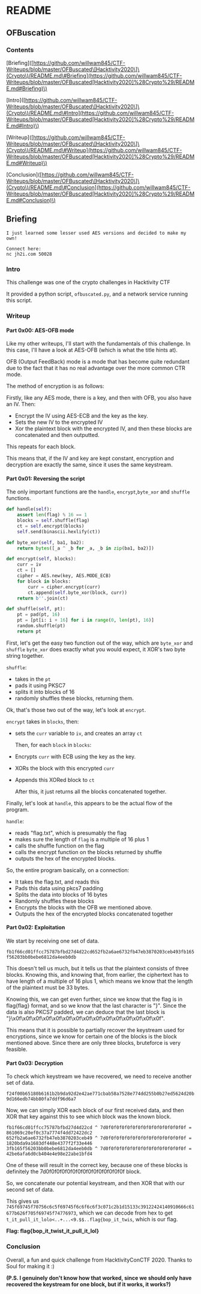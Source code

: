 # README

## OFBuscation

### Contents

\[Briefing\]\([https://github.com/willwam845/CTF-Writeups/blob/master/OFBuscated\[Hacktivity2020\]\(Crypto\)/README.md\#Briefing](https://github.com/willwam845/CTF-Writeups/blob/master/OFBuscated[Hacktivity2020]%28Crypto%29/README.md#Briefing)\)

\[Intro\]\([https://github.com/willwam845/CTF-Writeups/blob/master/OFBuscated\[Hacktivity2020\]\(Crypto\)/README.md\#Intro](https://github.com/willwam845/CTF-Writeups/blob/master/OFBuscated[Hacktivity2020]%28Crypto%29/README.md#Intro)\)

\[Writeup\]\([https://github.com/willwam845/CTF-Writeups/blob/master/OFBuscated\[Hacktivity2020\]\(Crypto\)/README.md\#Writeup](https://github.com/willwam845/CTF-Writeups/blob/master/OFBuscated[Hacktivity2020]%28Crypto%29/README.md#Writeup)\)

\[Conclusion\]\([https://github.com/willwam845/CTF-Writeups/blob/master/OFBuscated\[Hacktivity2020\]\(Crypto\)/README.md\#Conclusion](https://github.com/willwam845/CTF-Writeups/blob/master/OFBuscated[Hacktivity2020]%28Crypto%29/README.md#Conclusion)\)

## Briefing

```text
I just learned some lesser used AES versions and decided to make my own!

Connect here:
nc jh2i.com 50028
```

### Intro

This challenge was one of the crypto challenges in Hacktivity CTF

It provided a python script, `ofbuscated.py`, and a network service running this script.

### Writeup

#### Part 0x00: AES-OFB mode

Like my other writeups, I'll start with the fundamentals of this challenge. In this case, I'll have a look at AES-OFB \(which is what the title hints at\).

OFB \(Output FeedBack\) mode is a mode that has become quite redundant due to the fact that it has no real advantage over the more common CTR mode.

The method of encryption is as follows:

Firstly, like any AES mode, there is a key, and then with OFB, you also have an IV. Then:

* Encrypt the IV using AES-ECB and the key as the key.
* Sets the new IV to the encrypted IV
* Xor the plaintext block with the encrypted IV, and then these blocks are concatenated and then outputted.

This repeats for each block.

This means that, if the IV and key are kept constant, encryption and decryption are exactly the same, since it uses the same keystream.

#### Part 0x01: Reversing the script

The only important functions are the `handle`, `encrypt`,`byte_xor` and `shuffle` functions.

```python
def handle(self):
    assert len(flag) % 16 == 1
    blocks = self.shuffle(flag)
    ct = self.encrypt(blocks)
    self.send(binascii.hexlify(ct))

def byte_xor(self, ba1, ba2):
    return bytes([_a ^ _b for _a, _b in zip(ba1, ba2)])

def encrypt(self, blocks):
    curr = iv
    ct = []
    cipher = AES.new(key, AES.MODE_ECB)
    for block in blocks:
        curr = cipher.encrypt(curr)
        ct.append(self.byte_xor(block, curr))
    return b''.join(ct)

def shuffle(self, pt):
    pt = pad(pt, 16)
    pt = [pt[i: i + 16] for i in range(0, len(pt), 16)]
    random.shuffle(pt)
    return pt
```

First, let's get the easy two function out of the way, which are `byte_xor` and `shuffle` `byte_xor` does exactly what you would expect, it XOR's two byte string together.

`shuffle`:

* takes in the `pt`
* pads it using PKSC7
* splits it into blocks of 16
* randomly shuffles these blocks, returning them.

Ok, that's those two out of the way, let's look at `encrypt`.

`encrypt` takes in `blocks`, then:

* sets the `curr` variable to `iv`, and creates an array `ct`

  Then, for each `block` in `blocks`:

* Encrypts `curr` with ECB using the key as the key.
* XORs the block with this encrypted `curr`
* Appends this XORed block to `ct`

  After this, it just returns all the blocks concatenated together.

Finally, let's look at `handle`, this appears to be the actual flow of the program.

`handle`:

* reads "flag.txt", which is presumably the flag
* makes sure the length of `flag` is a multiple of 16 plus 1
* calls the shuffle function on the flag
* calls the encrypt function on the blocks returned by shuffle
* outputs the hex of the encrypted blocks.

So, the entire program basically, on a connection:

* It takes the flag.txt, and reads this
* Pads this data using pkcs7 padding
* Splits the data into blocks of 16 bytes
* Randomly shuffles these blocks
* Encrypts the blocks with the OFB we mentioned above.
* Outputs the hex of the encrypted blocks concatenated together

#### Part 0x02: Exploitation

We start by receiving one set of data.

`fb1f66cd01ffcc75787bfbd27d4d22cd652fb2a6ae6732fb47eb3870203ceb493fb165f56203bb0bebe6812da4eeb0db`

This doesn't tell us much, but it tells us that the plaintext consists of three blocks. Knowing this, and knowing that, from earlier, the ciphertext has to have length of a multiple of 16 plus 1, which means we know that the length of the plaintext must be 33 bytes.

Knowing this, we can get even further, since we know that the flag is in flag{flag} format, and so we know that the last character is "}". Since the data is also PKCS7 padded, we can deduce that the last block is "}\x0f\x0f\x0f\x0f\x0f\x0f\x0f\x0f\x0f\x0f\x0f\x0f\x0f\x0f\x0f".

This means that it is possible to partially recover the keystream used for encryptions, since we know for certain one of the blocks is the block mentioned above. Since there are only three blocks, bruteforce is very feasible.

#### Part 0x03: Decryption

To check which keystream we have recovered, we need to receive another set of data.

`f24f00b65180b6161b2b9da92d2e42ae771cbab58a7528e774dd255b0b27ed5624d20b9d166edb74bb80fa7ddf96d6a7`

Now, we can simply XOR each block of our first received data, and then XOR that key against this to see which block was the known block.

```text
fb1f66cd01ffcc75787bfbd27d4d22cd ^ 7d0f0f0f0f0f0f0f0f0f0f0f0f0f0f0f = 861069c20ef0c37a7774f4dd72422dc2
652fb2a6ae6732fb47eb3870203ceb49 ^ 7d0f0f0f0f0f0f0f0f0f0f0f0f0f0f0f = 1820bda9a1683df448e4377f2f33e446
3fb165f56203bb0bebe6812da4eeb0db ^ 7d0f0f0f0f0f0f0f0f0f0f0f0f0f0f0f = 42be6afa6d0cb404e4e98e22abe1bfd4
```

One of these will result in the correct key, because one of these blocks is definitely the 7d0f0f0f0f0f0f0f0f0f0f0f0f0f0f0f block.

So, we concatenate our potential keystream, and then XOR that with our second set of data.

This gives us `745f69745f70756c6c5f69745f6c6f6c6f3c071c2b1d15133c39122424140910666c61677b626f705f69745f74776973`, which we can decode from hex to get `t_it_pull_it_lolo<..+...<9.$$..flag{bop_it_twis`, which is our flag.

**Flag: flag{bop\_it\_twist\_it\_pull\_it\_lol}**

### Conclusion

Overall, a fun and quick challenge from HacktivityConCTF 2020. Thanks to Soul for making it :\)

**\(P.S. I genuinely don't know how that worked, since we should only have recovered the keystream for one block, but if it works, it works?\)**

